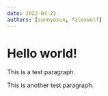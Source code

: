 ```yaml
---
date: 2022-04-21
authors: [sunnyosun, falexwolf]
---
```


# Hello world!

This is a test paragraph.

This is another test paragraph.
